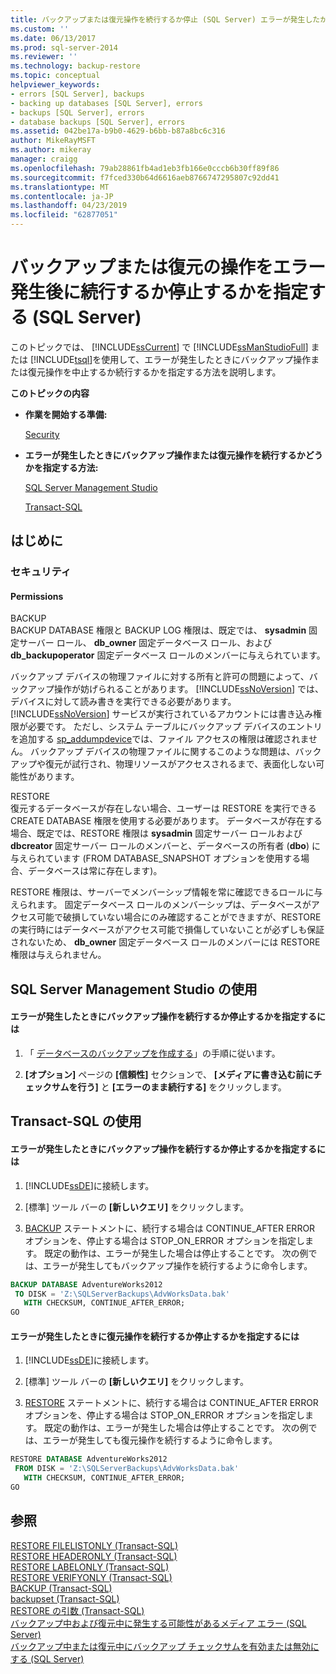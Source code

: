 ```yaml
---
title: バックアップまたは復元操作を続行するか停止 (SQL Server) エラーが発生したかどうかを指定します |。Microsoft Docs
ms.custom: ''
ms.date: 06/13/2017
ms.prod: sql-server-2014
ms.reviewer: ''
ms.technology: backup-restore
ms.topic: conceptual
helpviewer_keywords:
- errors [SQL Server], backups
- backing up databases [SQL Server], errors
- backups [SQL Server], errors
- database backups [SQL Server], errors
ms.assetid: 042be17a-b9b0-4629-b6bb-b87a8bc6c316
author: MikeRayMSFT
ms.author: mikeray
manager: craigg
ms.openlocfilehash: 79ab28861fb4ad1eb3fb166e0cccb6b30ff89f86
ms.sourcegitcommit: f7fced330b64d6616aeb8766747295807c92dd41
ms.translationtype: MT
ms.contentlocale: ja-JP
ms.lasthandoff: 04/23/2019
ms.locfileid: "62877051"
---
```

# <a name="specify-whether-a-backup-or-restore-operation-continues-or-stops-after-encountering-an-error-sql-server"></a>バックアップまたは復元の操作をエラー発生後に続行するか停止するかを指定する (SQL Server)
  このトピックでは、 [!INCLUDE[ssCurrent](../../includes/sscurrent-md.md)] で [!INCLUDE[ssManStudioFull](../../includes/ssmanstudiofull-md.md)] または [!INCLUDE[tsql](../../includes/tsql-md.md)]を使用して、エラーが発生したときにバックアップ操作または復元操作を中止するか続行するかを指定する方法を説明します。  
  
 **このトピックの内容**  
  
-   **作業を開始する準備:**  
  
     [Security](#Security)  
  
-   **エラーが発生したときにバックアップ操作または復元操作を続行するかどうかを指定する方法:**  
  
     [SQL Server Management Studio](#SSMSProcedure)  
  
     [Transact-SQL](#TsqlProcedure)  
  
##  <a name="BeforeYouBegin"></a> はじめに  
  
###  <a name="Security"></a> セキュリティ  
  
####  <a name="Permissions"></a> Permissions  
 BACKUP  
 BACKUP DATABASE 権限と BACKUP LOG 権限は、既定では、 **sysadmin** 固定サーバー ロール、 **db_owner** 固定データベース ロール、および **db_backupoperator** 固定データベース ロールのメンバーに与えられています。  
  
 バックアップ デバイスの物理ファイルに対する所有と許可の問題によって、バックアップ操作が妨げられることがあります。 [!INCLUDE[ssNoVersion](../../includes/ssnoversion-md.md)] では、デバイスに対して読み書きを実行できる必要があります。 [!INCLUDE[ssNoVersion](../../includes/ssnoversion-md.md)] サービスが実行されているアカウントには書き込み権限が必要です。 ただし、システム テーブルにバックアップ デバイスのエントリを追加する [sp_addumpdevice](/sql/relational-databases/system-stored-procedures/sp-addumpdevice-transact-sql)では、ファイル アクセスの権限は確認されません。 バックアップ デバイスの物理ファイルに関するこのような問題は、バックアップや復元が試行され、物理リソースがアクセスされるまで、表面化しない可能性があります。  
  
 RESTORE  
 復元するデータベースが存在しない場合、ユーザーは RESTORE を実行できる CREATE DATABASE 権限を使用する必要があります。 データベースが存在する場合、既定では、RESTORE 権限は **sysadmin** 固定サーバー ロールおよび **dbcreator** 固定サーバー ロールのメンバーと、データベースの所有者 (**dbo**) に与えられています (FROM DATABASE_SNAPSHOT オプションを使用する場合、データベースは常に存在します)。  
  
 RESTORE 権限は、サーバーでメンバーシップ情報を常に確認できるロールに与えられます。 固定データベース ロールのメンバーシップは、データベースがアクセス可能で破損していない場合にのみ確認することができますが、RESTORE の実行時にはデータベースがアクセス可能で損傷していないことが必ずしも保証されないため、 **db_owner** 固定データベース ロールのメンバーには RESTORE 権限は与えられません。  
  
##  <a name="SSMSProcedure"></a> SQL Server Management Studio の使用  
  
#### <a name="to-specify-whether-backup-continues-or-stops-after-an-error-is-encountered"></a>エラーが発生したときにバックアップ操作を続行するか停止するかを指定するには  
  
1.  「 [データベースのバックアップを作成する](create-a-full-database-backup-sql-server.md)」の手順に従います。  
  
2.  **[オプション]** ページの **[信頼性]** セクションで、 **[メディアに書き込む前にチェックサムを行う]** と **[エラーのまま続行する]** をクリックします。  
  
##  <a name="TsqlProcedure"></a> Transact-SQL の使用  
  
#### <a name="to-specify-whether-a-backup-operation-continues-or-stops-after-encountering-an-error"></a>エラーが発生したときにバックアップ操作を続行するか停止するかを指定するには  
  
1.  [!INCLUDE[ssDE](../../../includes/ssde-md.md)]に接続します。  
  
2.  [標準] ツール バーの **[新しいクエリ]** をクリックします。  
  
3.  [BACKUP](/sql/t-sql/statements/backup-transact-sql) ステートメントに、続行する場合は CONTINUE_AFTER ERROR オプションを、停止する場合は STOP_ON_ERROR オプションを指定します。 既定の動作は、エラーが発生した場合は停止することです。 次の例では、エラーが発生してもバックアップ操作を続行するように命令します。  
  
```sql  
BACKUP DATABASE AdventureWorks2012   
 TO DISK = 'Z:\SQLServerBackups\AdvWorksData.bak'  
   WITH CHECKSUM, CONTINUE_AFTER_ERROR;  
GO  
```  
  
#### <a name="to-specify-whether-a-restore-operation-continues-or-stops-after-encountering-an-error"></a>エラーが発生したときに復元操作を続行するか停止するかを指定するには  
  
1.  [!INCLUDE[ssDE](../../../includes/ssde-md.md)]に接続します。  
  
2.  [標準] ツール バーの **[新しいクエリ]** をクリックします。  
  
3.  [RESTORE](/sql/t-sql/statements/restore-statements-transact-sql) ステートメントに、続行する場合は CONTINUE_AFTER ERROR オプションを、停止する場合は STOP_ON_ERROR オプションを指定します。 既定の動作は、エラーが発生した場合は停止することです。 次の例では、エラーが発生しても復元操作を続行するように命令します。  
  
```sql  
RESTORE DATABASE AdventureWorks2012   
 FROM DISK = 'Z:\SQLServerBackups\AdvWorksData.bak'   
   WITH CHECKSUM, CONTINUE_AFTER_ERROR;  
GO  
```  
  
## <a name="see-also"></a>参照  
 [RESTORE FILELISTONLY &#40;Transact-SQL&#41;](/sql/t-sql/statements/restore-statements-filelistonly-transact-sql)   
 [RESTORE HEADERONLY &#40;Transact-SQL&#41;](/sql/t-sql/statements/restore-statements-headeronly-transact-sql)   
 [RESTORE LABELONLY &#40;Transact-SQL&#41;](/sql/t-sql/statements/restore-statements-labelonly-transact-sql)   
 [RESTORE VERIFYONLY &#40;Transact-SQL&#41;](/sql/t-sql/statements/restore-statements-verifyonly-transact-sql)   
 [BACKUP &#40;Transact-SQL&#41;](/sql/t-sql/statements/backup-transact-sql)   
 [backupset &#40;Transact-SQL&#41;](/sql/relational-databases/system-tables/backupset-transact-sql)   
 [RESTORE の引数 &#40;Transact-SQL&#41;](/sql/t-sql/statements/restore-statements-arguments-transact-sql)   
 [バックアップ中および復元中に発生する可能性があるメディア エラー &#40;SQL Server&#41;](possible-media-errors-during-backup-and-restore-sql-server.md)   
 [バックアップ中または復元中にバックアップ チェックサムを有効または無効にする &#40;SQL Server&#41;](enable-or-disable-backup-checksums-during-backup-or-restore-sql-server.md)  
  
  
